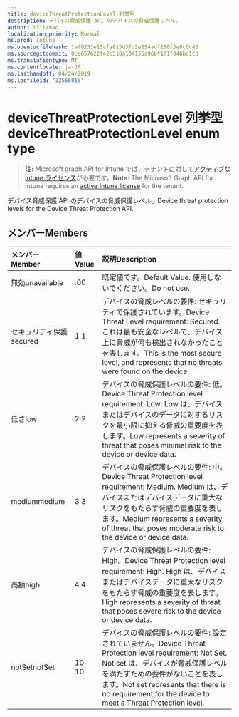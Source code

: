 ```yaml
---
title: deviceThreatProtectionLevel 列挙型
description: デバイス脅威保護 API のデバイスの脅威保護レベル。
author: tfitzmac
localization_priority: Normal
ms.prod: Intune
ms.openlocfilehash: 1af0231e15cfa815d3fd2e154adf180f3e0c0c43
ms.sourcegitcommit: 0ce657622f42c510a104156a96bf1f1f040bc1cd
ms.translationtype: MT
ms.contentlocale: ja-JP
ms.lasthandoff: 04/24/2019
ms.locfileid: "32566816"
---
```

# <a name="devicethreatprotectionlevel-enum-type"></a><span data-ttu-id="5ce7d-103">deviceThreatProtectionLevel 列挙型</span><span class="sxs-lookup"><span data-stu-id="5ce7d-103">deviceThreatProtectionLevel enum type</span></span>

> <span data-ttu-id="5ce7d-104">**注:** Microsoft graph API for Intune では、テナントに対して[アクティブな intune ライセンス](https://go.microsoft.com/fwlink/?linkid=839381)が必要です。</span><span class="sxs-lookup"><span data-stu-id="5ce7d-104">**Note:** The Microsoft Graph API for Intune requires an [active Intune license](https://go.microsoft.com/fwlink/?linkid=839381) for the tenant.</span></span>

<span data-ttu-id="5ce7d-105">デバイス脅威保護 API のデバイスの脅威保護レベル。</span><span class="sxs-lookup"><span data-stu-id="5ce7d-105">Device threat protection levels for the Device Threat Protection API.</span></span>

## <a name="members"></a><span data-ttu-id="5ce7d-106">メンバー</span><span class="sxs-lookup"><span data-stu-id="5ce7d-106">Members</span></span>
|<span data-ttu-id="5ce7d-107">メンバー</span><span class="sxs-lookup"><span data-stu-id="5ce7d-107">Member</span></span>|<span data-ttu-id="5ce7d-108">値</span><span class="sxs-lookup"><span data-stu-id="5ce7d-108">Value</span></span>|<span data-ttu-id="5ce7d-109">説明</span><span class="sxs-lookup"><span data-stu-id="5ce7d-109">Description</span></span>|
|:---|:---|:---|
|<span data-ttu-id="5ce7d-110">無効</span><span class="sxs-lookup"><span data-stu-id="5ce7d-110">unavailable</span></span>|<span data-ttu-id="5ce7d-111">.0</span><span class="sxs-lookup"><span data-stu-id="5ce7d-111">0</span></span>|<span data-ttu-id="5ce7d-112">既定値です。</span><span class="sxs-lookup"><span data-stu-id="5ce7d-112">Default Value.</span></span> <span data-ttu-id="5ce7d-113">使用しないでください。</span><span class="sxs-lookup"><span data-stu-id="5ce7d-113">Do not use.</span></span>|
|<span data-ttu-id="5ce7d-114">セキュリティ保護</span><span class="sxs-lookup"><span data-stu-id="5ce7d-114">secured</span></span>|<span data-ttu-id="5ce7d-115">1 </span><span class="sxs-lookup"><span data-stu-id="5ce7d-115">1</span></span>|<span data-ttu-id="5ce7d-116">デバイスの脅威レベルの要件: セキュリティで保護されています。</span><span class="sxs-lookup"><span data-stu-id="5ce7d-116">Device Threat Level requirement: Secured.</span></span> <span data-ttu-id="5ce7d-117">これは最も安全なレベルで、デバイス上に脅威が何も検出されなかったことを表します。</span><span class="sxs-lookup"><span data-stu-id="5ce7d-117">This is the most secure level, and represents that no threats were found on the device.</span></span>|
|<span data-ttu-id="5ce7d-118">低さ</span><span class="sxs-lookup"><span data-stu-id="5ce7d-118">low</span></span>|<span data-ttu-id="5ce7d-119">2 </span><span class="sxs-lookup"><span data-stu-id="5ce7d-119">2</span></span>|<span data-ttu-id="5ce7d-120">デバイスの脅威保護レベルの要件: 低。</span><span class="sxs-lookup"><span data-stu-id="5ce7d-120">Device Threat Protection level requirement: Low.</span></span> <span data-ttu-id="5ce7d-121">Low は、デバイスまたはデバイスのデータに対するリスクを最小限に抑える脅威の重要度を表します。</span><span class="sxs-lookup"><span data-stu-id="5ce7d-121">Low represents a severity of threat that poses minimal risk to the device or device data.</span></span>|
|<span data-ttu-id="5ce7d-122">medium</span><span class="sxs-lookup"><span data-stu-id="5ce7d-122">medium</span></span>|<span data-ttu-id="5ce7d-123">3 </span><span class="sxs-lookup"><span data-stu-id="5ce7d-123">3</span></span>|<span data-ttu-id="5ce7d-124">デバイスの脅威保護レベルの要件: 中。</span><span class="sxs-lookup"><span data-stu-id="5ce7d-124">Device Threat Protection level requirement: Medium.</span></span> <span data-ttu-id="5ce7d-125">Medium は、デバイスまたはデバイスデータに重大なリスクをもたらす脅威の重要度を表します。</span><span class="sxs-lookup"><span data-stu-id="5ce7d-125">Medium represents a severity of threat that poses moderate risk to the device or device data.</span></span>|
|<span data-ttu-id="5ce7d-126">高額</span><span class="sxs-lookup"><span data-stu-id="5ce7d-126">high</span></span>|<span data-ttu-id="5ce7d-127">4 </span><span class="sxs-lookup"><span data-stu-id="5ce7d-127">4</span></span>|<span data-ttu-id="5ce7d-128">デバイスの脅威保護レベルの要件: High。</span><span class="sxs-lookup"><span data-stu-id="5ce7d-128">Device Threat Protection level requirement: High.</span></span> <span data-ttu-id="5ce7d-129">High は、デバイスまたはデバイスデータに重大なリスクをもたらす脅威の重要度を表します。</span><span class="sxs-lookup"><span data-stu-id="5ce7d-129">High represents a severity of threat that poses severe risk to the device or device data.</span></span>|
|<span data-ttu-id="5ce7d-130">notSet</span><span class="sxs-lookup"><span data-stu-id="5ce7d-130">notSet</span></span>|<span data-ttu-id="5ce7d-131">10  </span><span class="sxs-lookup"><span data-stu-id="5ce7d-131">10</span></span>|<span data-ttu-id="5ce7d-132">デバイスの脅威保護レベルの要件: 設定されていません。</span><span class="sxs-lookup"><span data-stu-id="5ce7d-132">Device Threat Protection level requirement: Not Set.</span></span> <span data-ttu-id="5ce7d-133">Not set は、デバイスが脅威保護レベルを満たすための要件がないことを表します。</span><span class="sxs-lookup"><span data-stu-id="5ce7d-133">Not set represents that there is no requirement for the device to meet a Threat Protection level.</span></span>|




